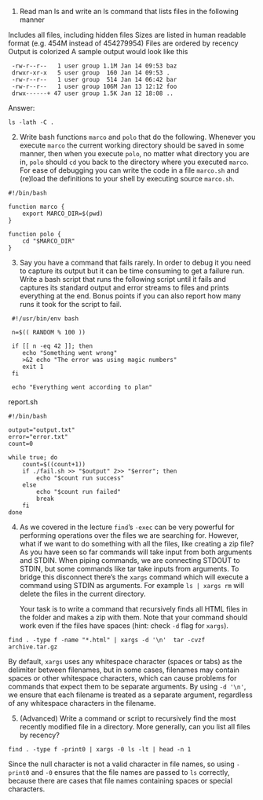 1. Read man ls and write an ls command that lists files in the following manner

Includes all files, including hidden files
Sizes are listed in human readable format (e.g. 454M instead of 454279954)
Files are ordered by recency
Output is colorized
A sample output would look like this

```
 -rw-r--r--   1 user group 1.1M Jan 14 09:53 baz
 drwxr-xr-x   5 user group  160 Jan 14 09:53 .
 -rw-r--r--   1 user group  514 Jan 14 06:42 bar
 -rw-r--r--   1 user group 106M Jan 13 12:12 foo
 drwx------+ 47 user group 1.5K Jan 12 18:08 ..
 ```
 
 Answer:
 
 ```
 ls -lath -C .
 ```
 
 2. Write bash functions `marco` and `polo` that do the following. Whenever you execute `marco` the current working directory should be saved in some manner, then when you execute `polo`, no matter what directory you are in, `polo` should `cd` you back to the directory where you executed `marco`. For ease of debugging you can write the code in a file `marco.sh` and (re)load the definitions to your shell by executing source `marco.sh`.

```
#!/bin/bash

function marco {
    export MARCO_DIR=$(pwd)
}

function polo {
    cd "$MARCO_DIR"
}

```

3. Say you have a command that fails rarely. In order to debug it you need to capture its output but it can be time consuming to get a failure run. Write a bash script that runs the following script until it fails and captures its standard output and error streams to files and prints everything at the end. Bonus points if you can also report how many runs it took for the script to fail.

```
 #!/usr/bin/env bash

 n=$(( RANDOM % 100 ))

 if [[ n -eq 42 ]]; then
    echo "Something went wrong"
    >&2 echo "The error was using magic numbers"
    exit 1
 fi

 echo "Everything went according to plan"
```

report.sh
```
#!/bin/bash

output="output.txt"
error="error.txt"
count=0

while true; do
    count=$((count+1))
    if ./fail.sh >> "$output" 2>> "$error"; then
        echo "$count run success"
    else
        echo "$count run failed"
        break
    fi
done

```

4. As we covered in the lecture `find`’s `-exec` can be very powerful for performing operations over the files we are searching for. However, what if we want to do something with all the files, like creating a zip file? As you have seen so far commands will take input from both arguments and STDIN. When piping commands, we are connecting STDOUT to STDIN, but some commands like tar take inputs from arguments. To bridge this disconnect there’s the `xargs` command which will execute a command using STDIN as arguments. For example `ls | xargs rm` will delete the files in the current directory.   
   
   Your task is to write a command that recursively finds all HTML files in the folder and makes a zip with them. Note that your command should work even if the files have spaces (hint: check `-d` flag for `xargs`).

```
find . -type f -name "*.html" | xargs -d '\n'  tar -cvzf archive.tar.gz
```

By default, `xargs` uses any whitespace character (spaces or tabs) as the delimiter between filenames, but in some cases, filenames may contain spaces or other whitespace characters, which can cause problems for commands that expect them to be separate arguments. By using `-d '\n'`, we ensure that each filename is treated as a separate argument, regardless of any whitespace characters in the filename.

5. (Advanced) Write a command or script to recursively find the most recently modified file in a directory. More generally, can you list all files by recency?

```
find . -type f -print0 | xargs -0 ls -lt | head -n 1
```

Since the null character is not a valid character in file names, so using `-print0` and `-0` ensures that the file names are passed to `ls` correctly, because there are cases that file names containing spaces or special characters.
